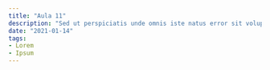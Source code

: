 ```yaml
---
title: "Aula 11"
description: "Sed ut perspiciatis unde omnis iste natus error sit voluptatem"
date: "2021-01-14"
tags:
- Lorem
- Ipsum
---
```


